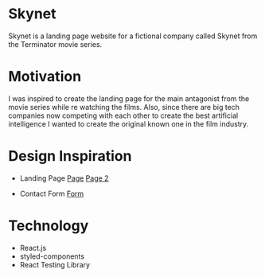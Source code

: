 # Skynet

Skynet is a landing page website for a fictional company called Skynet from the Terminator movie series.

# Motivation

I was inspired to create the landing page for the main antagonist from the movie series while re watching the films. Also, since there are big tech companies now competing with each other to create the best artificial intelligence I wanted to create the original known one in the film industry.

# Design Inspiration

- Landing Page
  [Page](https://onepagelove.com/browzr-browser-in-the-cloud)
  [Page 2](https://nicepage.com/st/23167/space-website-template)

- Contact Form
  [Form](https://dribbble.com/shots/15232621-Day-28-Contact-Us)

# Technology

- React.js
- styled-components
- React Testing Library

